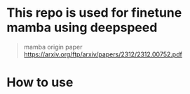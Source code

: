 # This repo is used for finetune mamba using deepspeed
> mamba origin paper https://arxiv.org/ftp/arxiv/papers/2312/2312.00752.pdf
# How to use
